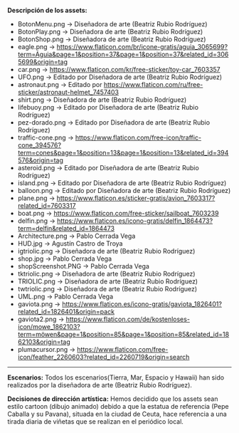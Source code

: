 **Descripción de los assets:** 

- BotonMenu.png -> Diseñadora de arte (Beatriz Rubio Rodríguez)
- BotonPlay.png -> Diseñadora de arte (Beatriz Rubio Rodríguez)
- BotonShop.png -> Diseñadora de arte (Beatriz Rubio Rodríguez)
- eagle.png -> https://www.flaticon.com/br/icone-gratis/aguia_3065699?term=Águia&page=1&position=37&page=1&position=37&related_id=3065699&origin=tag
- car.png -> https://www.flaticon.com/kr/free-sticker/toy-car_7603357
- UFO.png -> Editado por Diseñadora de arte (Beatriz Rubio Rodríguez)
- astronaut.png -> Editado por https://www.flaticon.com/ru/free-sticker/astronaut-helmet_7457403
- shirt.png -> Diseñadora de arte (Beatriz Rubio Rodríguez)
- lifebuoy.png -> Editado por Diseñadora de arte (Beatriz Rubio Rodríguez)
- pez-dorado.png -> Editado por Diseñadora de arte (Beatriz Rubio Rodríguez)
- traffic-cone.png -> https://www.flaticon.com/free-icon/traffic-cone_394576?term=cones&page=1&position=13&page=1&position=13&related_id=394576&origin=tag
- asteroid.png -> Editado por Diseñadora de arte (Beatriz Rubio Rodríguez)
- island.png ->  Editado por Diseñadora de arte (Beatriz Rubio Rodríguez)
- balloon.png ->  Editado por Diseñadora de arte (Beatriz Rubio Rodríguez)
- plane.png -> https://www.flaticon.es/sticker-gratis/avion_7603317?related_id=7603317
- boat.png -> https://www.flaticon.com/free-sticker/sailboat_7603239
- delfin.png -> https://www.flaticon.es/icono-gratis/delfin_1864473?term=delfin&related_id=1864473
- Architecture.png -> Pablo Cerrada Vega
- HUD.jpg -> Agustín Castro de Troya
- igtriolic.png -> Diseñadora de arte (Beatriz Rubio Rodríguez)
- shop.jpg -> Pablo Cerrada Vega
- shopScreenshot.PNG -> Pablo Cerrada Vega
- tktriolic.png -> Diseñadora de arte (Beatriz Rubio Rodríguez)
- TRIOLIC.png -> Diseñadora de arte (Beatriz Rubio Rodríguez)
- twtriolic.png -> Diseñadora de arte (Beatriz Rubio Rodríguez)
- UML.png -> Pablo Cerrada Vega
- gaviota.png -> https://www.flaticon.es/icono-gratis/gaviota_1826401?related_id=1826401&origin=pack
- gaviota2.png -> https://www.flaticon.com/de/kostenloses-icon/mowe_1862103?term=möwen&page=1&position=85&page=1&position=85&related_id=1862103&origin=tag
- plumacursor.png -> https://www.flaticon.com/free-icon/feather_2260603?related_id=2260719&origin=search

---

**Escenarios:** Todos los escenarios(Tierra, Mar, Espacio y Hawaii) han sido realizados por la diseñadora de arte (Beatriz Rubio Rodríguez).

**Decisiones de dirección artística:** Hemos decidido que los assets sean estilo cartoon (dibujo animado) debido a que la estatua de referencia (Pepe Caballa y su Pavana), situada en la ciudad de Ceuta, hace referencia a una tirada diaria de viñetas que se realizan en el periódico local. 
